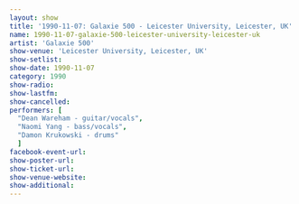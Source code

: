 ```yaml
---
layout: show
title: '1990-11-07: Galaxie 500 - Leicester University, Leicester, UK'
name: 1990-11-07-galaxie-500-leicester-university-leicester-uk
artist: 'Galaxie 500'
show-venue: 'Leicester University, Leicester, UK'
show-setlist: 
show-date: 1990-11-07
category: 1990
show-radio: 
show-lastfm: 
show-cancelled: 
performers: [
  "Dean Wareham - guitar/vocals",
  "Naomi Yang - bass/vocals",
  "Damon Krukowski - drums"
  ]
facebook-event-url: 
show-poster-url: 
show-ticket-url: 
show-venue-website: 
show-additional: 
---
```


